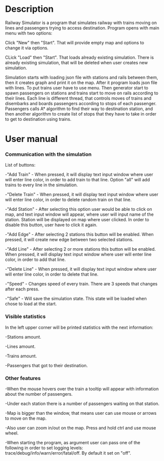 # Description

Railway Simulator is a program that simulates railway with trains moving on lines and passengers trying to access destination.
Program opens with main menu with two options:

Click "New" then "Start". That will provide empty map and options to change it via options.

CLick "Load" then "Start". That loads already existing simulation. There is already existing simulation, that will be deleted when user creates new simulation.

Simulation starts with loading json file with stations and rails between them, then it creates graph and print it on the map. 
After it program loads json file with lines. To put trains user have to use menu.
Then generator start to spawn passengers on stations and trains start to move on rails according to their lines. 
Each line is different thread, that controls moves of trains and disembarks and boards passengers according to stops of each passenger. 
Passengers calls A* algorithm to find their way to destination station, and then another algorithm to create list of stops that they have to take in order to get to destination using trains.


# User manual

### Communication with the simulation

List of buttons:

-"Add Train" - When pressed, it will display text input window where user will enter line color, in order to add train to that line. Option "all" will add trains to every line in the simulation.

-"Delete Train" - When pressed, it will display text input window where user will enter line color, in order to delete random train on that line.

-"Add Station" - After selecting this option user would be able to click on map, and text input window will appear, where user will input name of the station. Station will be displayed on map where user clicked. In order to disable this button, user have to click it again.

-"Add Edge" - After selecting 2 stations this button will be enabled. When pressed, it will create new edge between two selected stations.

-"Add Line" - After selecting 2 or more stations this button will be enabled. When pressed, it will display text input window where user will enter line color, in order to add that line.

-"Delete Line" - When pressed, it will display text input window where user will enter line color, in order to delete that line.

-"Speed" - Changes speed of every train. There are 3 speeds that changes after each press.

-"Safe" - Will save the simulation state. This state will be loaded when chose to load at the start.

### Visible statistics

In the left upper corner will be printed statistics with the next information:

-Stations amount.

-Lines amount.

-Trains amount.

-Passengers that got to their destination.

### Other features

-When the mouse hovers over the train a tooltip will appear with information about the number of passengers.

-Under each station there is a number of passengers waiting on that station.

-Map is bigger than the window, that means user can use mouse or arrows to move on the map.

-Also user can zoom in/out on the map. Press and hold ctrl and use mouse wheel.

-When starting the program, as argument user can pass one of the following in order to set logging levels: trace/debug/info/warn/error/fatal/off. By default it set on "off".



